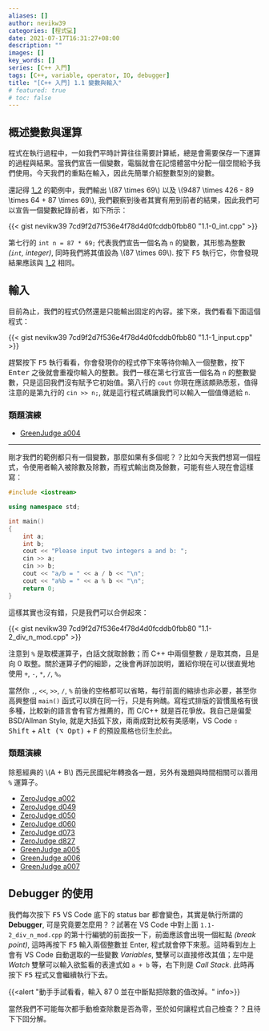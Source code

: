 ```yaml
---
aliases: []
author: nevikw39
categories: [程式💻]
date: 2021-07-17T16:31:27+08:00
description: ""
images: []
key_words: []
series: [C++ 入門]
tags: [C++, variable, operator, IO, debugger]
title: "[C++ 入門] 1.1 變數與輸入"
# featured: true
# toc: false
---
```


## 概述變數與運算

程式在執行過程中，一如我們平時計算往往需要計算紙，總是會需要保存一下運算的過程與結果。當我們宣告一個變數，電腦就會在記憶體當中分配一個空間給予我們使用。今天我們的重點在輸入，因此先簡單介紹整數型別的變數。

還記得 [1_2](https://gist.github.com/nevikw39/7cd9f2d7f536e4f78d4d0fcddb0fbb80#file-1-2_output-cpp) 的範例中，我們輸出 \\(87 \\times 69\\) 以及 \\(9487 \\times 426 - 89 \\times 64 + 87 \\times 69\\), 我們觀察到後者其實有用到前者的結果，因此我們可以宣告一個變數紀錄前者，如下所示：

{{< gist nevikw39 7cd9f2d7f536e4f78d4d0fcddb0fbb80 "1.1-0_int.cpp" >}}

第七行的 `int n = 87 * 69;` 代表我們宣告一個名為 `n` 的變數，其形態為整數 _(`int`, integer)_, 同時我們將其值設為 \\(87 \\times 69\\). 按下 <kbd>F5</kbd> 執行它，你會發現結果應該與 [1_2](https://gist.github.com/nevikw39/7cd9f2d7f536e4f78d4d0fcddb0fbb80#file-1-2_output-cpp) 相同。

## 輸入

目前為止，我們的程式仍然還是只能輸出固定的內容。接下來，我們看看下面這個程式：

{{< gist nevikw39 7cd9f2d7f536e4f78d4d0fcddb0fbb80 "1.1-1_input.cpp" >}}

趕緊按下 <kbd>F5</kbd> 執行看看，你會發現你的程式停下來等待你輸入一個整數，按下 <kbd>Enter</kbd> 之後就會重複你輸入的整數。我們一樣在第七行宣告一個名為 `n` 的整數變數，只是這回我們沒有賦予它初始值。第八行的 `cout` 你現在應該頗熟悉惹，值得注意的是第九行的 `cin >> n;`, 就是這行程式碼讓我們可以輸入一個值傳遞給 `n`.

### 類題演練

- [GreenJudge a004](http://www.tcgs.tc.edu.tw:1218/ShowProblem?problemid=a004)

---

剛才我們的範例都只有一個變數，那麼如果有多個呢？？比如今天我們想寫一個程式，令使用者輸入被除數及除數，而程式輸出商及餘數，可能有些人現在會這樣寫：
```cpp
#include <iostream>

using namespace std;

int main()
{
    int a;
    int b;
    cout << "Please input two integers a and b: ";
    cin >> a;
    cin >> b;
    cout << "a/b = " << a / b << "\n";
    cout << "a%b = " << a % b << "\n";
    return 0;
}
```
這樣其實也沒有錯，只是我們可以合併起來：

{{< gist nevikw39 7cd9f2d7f536e4f78d4d0fcddb0fbb80 "1.1-2_div_n_mod.cpp" >}}

注意到 `%` 是取模運算子，白話文就取餘數；而 C++ 中兩個整數 `/` 是取其商，且是向 0 取整。關於運算子們的細節，之後會再詳加說明，置紹你現在可以很直覺地使用 `+`, `-`, `*`, `/`, `%`。

當然你 `,`, `<<`, `>>`, `/`, `%` 前後的空格都可以省略，每行前面的縮排也非必要，甚至你高興整個 `main()` 函式可以擠在同一行，只是有夠醜。寫程式排版的習慣風格有很多種，比較新的語言會有官方推薦的，而 C/C++ 就是百花爭放。我自己是偏愛 BSD/Allman Style, 就是大括弧下放，兩兩成對比較有美感喇，VS Code <kbd>⇧ Shift</kbd> + <kbd>Alt (⌥ Opt)</kbd> + <kbd>F</kbd> 的預設風格也衍生於此。

### 類題演練

除惹經典的 \\(A + B\\) 西元民國紀年轉換各一題，另外有幾題與時間相關可以善用 `%` 運算子。

- [ZeroJudge a002](https://zerojudge.tw/ShowProblem?problemid=a002)
- [ZeroJudge d049](https://zerojudge.tw/ShowProblem?problemid=d049)
- [ZeroJudge d050](https://zerojudge.tw/ShowProblem?problemid=d050)
- [ZeroJudge d060](https://zerojudge.tw/ShowProblem?problemid=d060)
- [ZeroJudge d073](https://zerojudge.tw/ShowProblem?problemid=d073)
- [ZeroJudge d827](https://zerojudge.tw/ShowProblem?problemid=d827)
- [GreenJudge a005](http://www.tcgs.tc.edu.tw:1218/ShowProblem?problemid=a005)
- [GreenJudge a006](http://www.tcgs.tc.edu.tw:1218/ShowProblem?problemid=a006)
- [GreenJudge a007](http://www.tcgs.tc.edu.tw:1218/ShowProblem?problemid=a007)

## Debugger 的使用

我們每次按下 <kbd>F5</kbd> VS Code 底下的 status bar 都會變色，其實是執行所謂的 **Debugger**, 可是究竟要怎麼用？？試著在 VS Code 中對上面 `1.1-2_div_n_mod.cpp` 的第十行編號的前面按一下，前面應該會出現一個紅點 _(break point)_, 這時再按下 <kbd>F5</kbd> 輸入兩個整數並 Enter, 程式就會停下來惹。這時看到左上會有 VS Code 自動選取的一些變數 _Variables_, 雙擊可以直接修改其值；左中是 _Watch_ 雙擊可以輸入欲監看的表達式如 `a + b` 等，右下則是 _Call Stack_. 此時再按下 <kbd>F5</kbd> 程式又會繼續執行下去。

{{<alert "動手手試看看，輸入 87 0 並在中斷點把除數的值改掉。" info>}}

當然我們不可能每次都手動檢查除數是否為零，至於如何讓程式自己檢查？？且待下下回分解。
